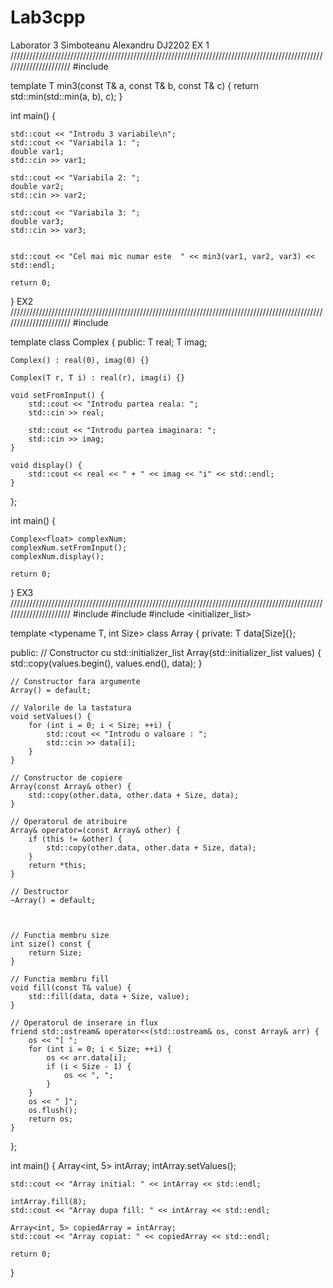 # Lab3cpp
Laborator 3 Simboteanu Alexandru DJ2202
EX 1
//////////////////////////////////////////////////////////////////////////////////////////////////////////////////////
#include <iostream>

template <typename T>
T min3(const T& a, const T& b, const T& c) {
    return std::min(std::min(a, b), c);
}

int main() {


    std::cout << "Introdu 3 variabile\n";
    std::cout << "Variabila 1: ";
    double var1;
    std::cin >> var1;

    std::cout << "Variabila 2: ";
    double var2;
    std::cin >> var2;

    std::cout << "Variabila 3: ";
    double var3;
    std::cin >> var3;


    std::cout << "Cel mai mic numar este  " << min3(var1, var2, var3) << std::endl;

    return 0;
}
EX2
//////////////////////////////////////////////////////////////////////////////////////////////////////////////////////
#include <iostream>

template <typename T>
class Complex {
public:
    T real;
    T imag;

    Complex() : real(0), imag(0) {}

    Complex(T r, T i) : real(r), imag(i) {}

    void setFromInput() {
        std::cout << "Introdu partea reala: ";
        std::cin >> real;

        std::cout << "Introdu partea imaginara: ";
        std::cin >> imag;
    }

    void display() {
        std::cout << real << " + " << imag << "i" << std::endl;
    }
};

int main() {

    Complex<float> complexNum;
    complexNum.setFromInput();  
    complexNum.display();      

    return 0;
}
EX3
//////////////////////////////////////////////////////////////////////////////////////////////////////////////////////
#include <iostream>
#include <algorithm>
#include <initializer_list>

template <typename T, int Size>
class Array {
private:
    T data[Size]{};

public:
    // Constructor cu std::initializer_list
    Array(std::initializer_list<T> values) {
        std::copy(values.begin(), values.end(), data);
    }

    // Constructor fara argumente
    Array() = default;

    // Valorile de la tastatura
    void setValues() {
        for (int i = 0; i < Size; ++i) {
            std::cout << "Introdu o valoare : ";
            std::cin >> data[i];
        }
    }

    // Constructor de copiere
    Array(const Array& other) {
        std::copy(other.data, other.data + Size, data);
    }

    // Operatorul de atribuire
    Array& operator=(const Array& other) {
        if (this != &other) {
            std::copy(other.data, other.data + Size, data);
        }
        return *this;
    }

    // Destructor
    ~Array() = default;

 

    // Functia membru size
    int size() const {
        return Size;
    }

    // Functia membru fill
    void fill(const T& value) {
        std::fill(data, data + Size, value);
    }

    // Operatorul de inserare in flux
    friend std::ostream& operator<<(std::ostream& os, const Array& arr) {
        os << "[ ";
        for (int i = 0; i < Size; ++i) {
            os << arr.data[i];
            if (i < Size - 1) {
                os << ", ";
            }
        }
        os << " ]";
        os.flush(); 
        return os;
    }
};

int main() {
    Array<int, 5> intArray;
    intArray.setValues();

    std::cout << "Array initial: " << intArray << std::endl;

    intArray.fill(8);
    std::cout << "Array dupa fill: " << intArray << std::endl;

    Array<int, 5> copiedArray = intArray;
    std::cout << "Array copiat: " << copiedArray << std::endl;

    return 0;
}
